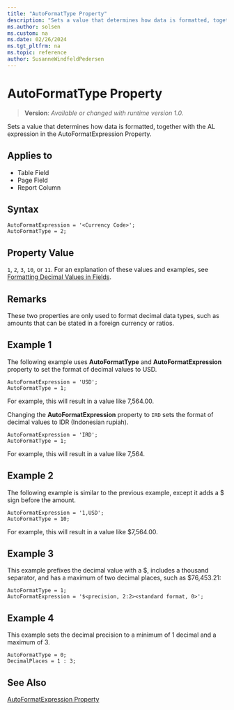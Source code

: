 ```yaml
---
title: "AutoFormatType Property"
description: "Sets a value that determines how data is formatted, together with the AL expression in the AutoFormatExpression Property."
ms.author: solsen
ms.custom: na
ms.date: 02/26/2024
ms.tgt_pltfrm: na
ms.topic: reference
author: SusanneWindfeldPedersen
---
```

[//]: # (START>DO_NOT_EDIT)
[//]: # (IMPORTANT:Do not edit any of the content between here and the END>DO_NOT_EDIT.)
[//]: # (Any modifications should be made in the .xml files in the ModernDev repo.)
# AutoFormatType Property
> **Version**: _Available or changed with runtime version 1.0._

Sets a value that determines how data is formatted, together with the AL expression in the AutoFormatExpression Property.

## Applies to
-   Table Field
-   Page Field
-   Report Column

[//]: # (IMPORTANT: END>DO_NOT_EDIT)

## Syntax
```AL
AutoFormatExpression = '<Currency Code>';
AutoFormatType = 2;
```

## Property Value  

`1`, `2`, `3`, `10`, or `11`. For an explanation of these values and examples, see [Formatting Decimal Values in Fields](../devenv-format-field-data.md).  
  

## Remarks  
These two properties are only used to format decimal data types, such as amounts that can be stated in a foreign currency or ratios.  

## Example 1

The following example uses **AutoFormatType** and **AutoFormatExpression** property to set the format of decimal values to USD.

```AL
AutoFormatExpression = 'USD';
AutoFormatType = 1;
```

For example, this will result in a value like 7,564.00.


Changing the **AutoFormatExpression** property to `IRD` sets the format of decimal values to IDR \(Indonesian rupiah\).

```AL
AutoFormatExpression = 'IRD';
AutoFormatType = 1;
```
For example, this will result in a value like 7,564.

## Example 2

The following example is similar to the previous example, except it adds a $ sign before the amount.

```AL
AutoFormatExpression = '1,USD';
AutoFormatType = 10;
```

For example, this will result in a value like $7,564.00.

## Example 3

This example prefixes the decimal value with a $, includes a thousand separator, and has a maximum of two decimal places, such as $76,453.21:

```AL
AutoFormatType = 1;
AutoFormatExpression = '$<precision, 2:2><standard format, 0>';
```

## Example 4
This example sets the decimal precision to a minimum of 1 decimal and a maximum of 3.

```AL
AutoFormatType = 0;
DecimalPlaces = 1 : 3;
```
    
## See Also

[AutoFormatExpression Property](devenv-autoformatexpression-property.md)
